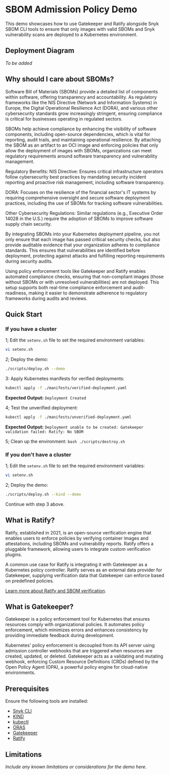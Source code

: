 # SBOM Admission Policy Demo

This demo showcases how to use Gatekeeper and Ratify alongside Snyk SBOM CLI tools to ensure that only images with valid SBOMs and Snyk vulnerability scans are deployed to a Kubernetes environment.

## Deployment Diagram

*To be added*

## Why should I care about SBOMs?

Software Bill of Materials (SBOMs) provide a detailed list of components within software, offering transparency and accountability. As regulatory frameworks like the NIS Directive (Network and Information Systems) in Europe, the Digital Operational Resilience Act (DORA), and various other cybersecurity standards grow increasingly stringent, ensuring compliance is critical for businesses operating in regulated sectors.

SBOMs help achieve compliance by enhancing the visibility of software components, including open-source dependencies, which is vital for reporting, audit trails, and maintaining operational resilience. By attaching the SBOM as an artifact to an OCI image and enforcing policies that only allow the deployment of images with SBOMs, organizations can meet regulatory requirements around software transparency and vulnerability management.

Regulatory Benefits:
NIS Directive: Ensures critical infrastructure operators follow cybersecurity best practices by mandating security incident reporting and proactive risk management, including software transparency.

DORA: Focuses on the resilience of the financial sector's IT systems by requiring comprehensive oversight and secure software deployment practices, including the use of SBOMs for tracking software vulnerabilities.

Other Cybersecurity Regulations: Similar regulations (e.g., Executive Order 14028 in the U.S.) require the adoption of SBOMs to improve software supply chain security.

By integrating SBOMs into your Kubernetes deployment pipeline, you not only ensure that each image has passed critical security checks, but also provide auditable evidence that your organization adheres to compliance standards. This ensures that vulnerabilities are identified before deployment, protecting against attacks and fulfilling reporting requirements during security audits.

Using policy enforcement tools like Gatekeeper and Ratify enables automated compliance checks, ensuring that non-compliant images (those without SBOMs or with unresolved vulnerabilities) are not deployed. This setup supports both real-time compliance enforcement and audit-readiness, making it easier to demonstrate adherence to regulatory frameworks during audits and reviews.

## Quick Start

### If you have a cluster

1; Edit the `setenv.sh` file to set the required environment variables:

```bash
vi setenv.sh
```

2; Deploy the demo:

```bash
./scripts/deploy.sh --demo
```

3: Apply Kubernetes manifests for verified deployments:

```bash
kubectl apply -f ./manifests/verified-deployment.yaml
```

**Expected Output:** `Deployment Created`

4; Test the unverified deployment:

```bash
kubectl apply -f ./manifests/unverified-deployment.yaml
```

**Expected Output:** `Deployment unable to be created: Gatekeeper validation failed: Ratify: No SBOM`

5; Clean up the environment:
    ```bash
    ./scripts/destroy.sh
    ```

### If you don't have a cluster

1; Edit the `setenv.sh` file to set the required environment variables:

```bash
vi setenv.sh
```

2; Deploy the demo:

```bash
./scripts/deploy.sh --kind --demo
```

Continue with step 3 above.

## What is Ratify?

Ratify, established in 2021, is an open-source verification engine that enables users to enforce policies by verifying container images and attestations, including SBOMs and vulnerability reports. Ratify offers a pluggable framework, allowing users to integrate custom verification plugins.

A common use case for Ratify is integrating it with Gatekeeper as a Kubernetes policy controller. Ratify serves as an external data provider for Gatekeeper, supplying verification data that Gatekeeper can enforce based on predefined policies.

[Learn more about Ratify and SBOM verification](https://ratify.dev/docs/plugins/verifier/sbom#sbom-with-license-and-package-validation).

## What is Gatekeeper?

Gatekeeper is a policy enforcement tool for Kubernetes that ensures resources comply with organizational policies. It automates policy enforcement, which minimizes errors and enhances consistency by providing immediate feedback during development. 

Kubernetes' policy enforcement is decoupled from its API server using admission controller webhooks that are triggered when resources are created, updated, or deleted. Gatekeeper acts as a validating and mutating webhook, enforcing Custom Resource Definitions (CRDs) defined by the Open Policy Agent (OPA), a powerful policy engine for cloud-native environments.

## Prerequisites

Ensure the following tools are installed:

- [Snyk CLI](https://snyk.io/docs/cli/getting-started)
- [KIND](https://kind.sigs.k8s.io/docs/user/quick-start/)
- [kubectl](https://kubernetes.io/docs/tasks/tools/install-kubectl/)
- [ORAS](https://oras.land/docs/category/oras-commands/)
- [Gatekeeper](https://gatekeeper.sh/docs/install/)
- [Ratify](https://ratify.dev/docs/install/)

## Limitations

*Include any known limitations or considerations for the demo here.*
